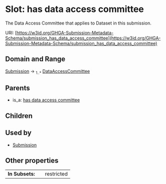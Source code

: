 
# Slot: has data access committee


The Data Access Committee that applies to Dataset in this submission.

URI: [https://w3id.org/GHGA-Submission-Metadata-Schema/submission_has_data_access_committee](https://w3id.org/GHGA-Submission-Metadata-Schema/submission_has_data_access_committee)


## Domain and Range

[Submission](Submission.md) &#8594;  <sub>1..\*</sub> [DataAccessCommittee](DataAccessCommittee.md)

## Parents

 *  is_a: [has data access committee](has_data_access_committee.md)

## Children


## Used by

 * [Submission](Submission.md)

## Other properties

|  |  |  |
| --- | --- | --- |
| **In Subsets:** | | restricted |

